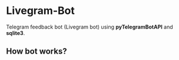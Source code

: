 # Livegram-Bot
Telegram feedback bot (Livegram bot) using **pyTelegramBotAPI** and **sqlite3**.
## How bot works?
